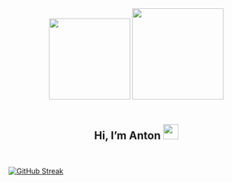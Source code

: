 <div id="header" align="center">
  <img src="https://media.giphy.com/media/M9gbBd9nbDrOTu1Mqx/giphy.gif" width="160"/>
  <img src="https://media.giphy.com/media/cn2LKatpvy89MTVR3e/giphy.gif" width="180"/>
</div>
<br>
   <div align="center">
	<h2> Hi, I’m Anton <img src="https://media.giphy.com/media/hvRJCLFzcasrR4ia7z/giphy.gif" width="30px"/> </h2>
	<img src="https://komarev.com/ghpvc/?username=anton683&style=flat-square&color=orange" alt=""/>
</div>
<br>


<!---
- 👋 Hi, I’m @anton683
- 👀 I’m interested in ...
- 🌱 I’m currently learning ...
- 💞️ I’m looking to collaborate on ...
- 📫 How to reach me ...

anton683/anton683 is a ✨ special ✨ repository because its `README.md` (this file) appears on your GitHub profile.
You can click the Preview link to take a look at your changes.
--->

[![GitHub Streak](http://github-readme-streak-stats.herokuapp.com?user=anton683&theme=dark&background=000000)](https://git.io/streak-stats)


